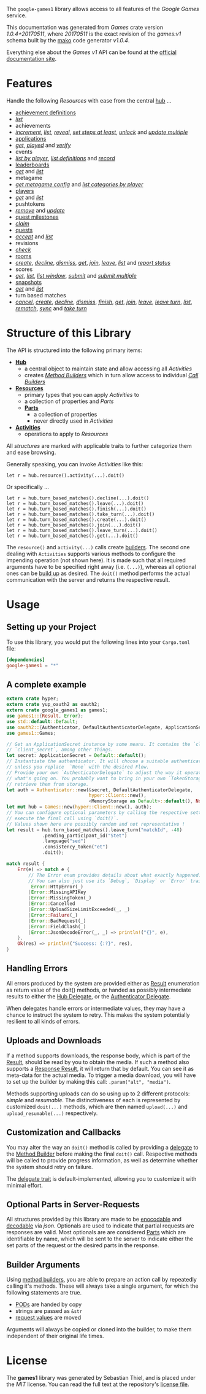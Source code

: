 <!---
DO NOT EDIT !
This file was generated automatically from 'src/mako/api/README.md.mako'
DO NOT EDIT !
-->
The `google-games1` library allows access to all features of the *Google Games* service.

This documentation was generated from *Games* crate version *1.0.4+20170511*, where *20170511* is the exact revision of the *games:v1* schema built by the [mako](http://www.makotemplates.org/) code generator *v1.0.4*.

Everything else about the *Games* *v1* API can be found at the
[official documentation site](https://developers.google.com/games/services/).
# Features

Handle the following *Resources* with ease from the central [hub](https://docs.rs/google-games1/1.0.4+20170511/google_games1/struct.Games.html) ... 

* [achievement definitions](https://docs.rs/google-games1/1.0.4+20170511/google_games1/struct.AchievementDefinition.html)
 * [*list*](https://docs.rs/google-games1/1.0.4+20170511/google_games1/struct.AchievementDefinitionListCall.html)
* achievements
 * [*increment*](https://docs.rs/google-games1/1.0.4+20170511/google_games1/struct.AchievementIncrementCall.html), [*list*](https://docs.rs/google-games1/1.0.4+20170511/google_games1/struct.AchievementListCall.html), [*reveal*](https://docs.rs/google-games1/1.0.4+20170511/google_games1/struct.AchievementRevealCall.html), [*set steps at least*](https://docs.rs/google-games1/1.0.4+20170511/google_games1/struct.AchievementSetStepsAtLeastCall.html), [*unlock*](https://docs.rs/google-games1/1.0.4+20170511/google_games1/struct.AchievementUnlockCall.html) and [*update multiple*](https://docs.rs/google-games1/1.0.4+20170511/google_games1/struct.AchievementUpdateMultipleCall.html)
* [applications](https://docs.rs/google-games1/1.0.4+20170511/google_games1/struct.Application.html)
 * [*get*](https://docs.rs/google-games1/1.0.4+20170511/google_games1/struct.ApplicationGetCall.html), [*played*](https://docs.rs/google-games1/1.0.4+20170511/google_games1/struct.ApplicationPlayedCall.html) and [*verify*](https://docs.rs/google-games1/1.0.4+20170511/google_games1/struct.ApplicationVerifyCall.html)
* events
 * [*list by player*](https://docs.rs/google-games1/1.0.4+20170511/google_games1/struct.EventListByPlayerCall.html), [*list definitions*](https://docs.rs/google-games1/1.0.4+20170511/google_games1/struct.EventListDefinitionCall.html) and [*record*](https://docs.rs/google-games1/1.0.4+20170511/google_games1/struct.EventRecordCall.html)
* [leaderboards](https://docs.rs/google-games1/1.0.4+20170511/google_games1/struct.Leaderboard.html)
 * [*get*](https://docs.rs/google-games1/1.0.4+20170511/google_games1/struct.LeaderboardGetCall.html) and [*list*](https://docs.rs/google-games1/1.0.4+20170511/google_games1/struct.LeaderboardListCall.html)
* metagame
 * [*get metagame config*](https://docs.rs/google-games1/1.0.4+20170511/google_games1/struct.MetagameGetMetagameConfigCall.html) and [*list categories by player*](https://docs.rs/google-games1/1.0.4+20170511/google_games1/struct.MetagameListCategoriesByPlayerCall.html)
* [players](https://docs.rs/google-games1/1.0.4+20170511/google_games1/struct.Player.html)
 * [*get*](https://docs.rs/google-games1/1.0.4+20170511/google_games1/struct.PlayerGetCall.html) and [*list*](https://docs.rs/google-games1/1.0.4+20170511/google_games1/struct.PlayerListCall.html)
* pushtokens
 * [*remove*](https://docs.rs/google-games1/1.0.4+20170511/google_games1/struct.PushtokenRemoveCall.html) and [*update*](https://docs.rs/google-games1/1.0.4+20170511/google_games1/struct.PushtokenUpdateCall.html)
* [quest milestones](https://docs.rs/google-games1/1.0.4+20170511/google_games1/struct.QuestMilestone.html)
 * [*claim*](https://docs.rs/google-games1/1.0.4+20170511/google_games1/struct.QuestMilestoneClaimCall.html)
* [quests](https://docs.rs/google-games1/1.0.4+20170511/google_games1/struct.Quest.html)
 * [*accept*](https://docs.rs/google-games1/1.0.4+20170511/google_games1/struct.QuestAcceptCall.html) and [*list*](https://docs.rs/google-games1/1.0.4+20170511/google_games1/struct.QuestListCall.html)
* revisions
 * [*check*](https://docs.rs/google-games1/1.0.4+20170511/google_games1/struct.RevisionCheckCall.html)
* [rooms](https://docs.rs/google-games1/1.0.4+20170511/google_games1/struct.Room.html)
 * [*create*](https://docs.rs/google-games1/1.0.4+20170511/google_games1/struct.RoomCreateCall.html), [*decline*](https://docs.rs/google-games1/1.0.4+20170511/google_games1/struct.RoomDeclineCall.html), [*dismiss*](https://docs.rs/google-games1/1.0.4+20170511/google_games1/struct.RoomDismisCall.html), [*get*](https://docs.rs/google-games1/1.0.4+20170511/google_games1/struct.RoomGetCall.html), [*join*](https://docs.rs/google-games1/1.0.4+20170511/google_games1/struct.RoomJoinCall.html), [*leave*](https://docs.rs/google-games1/1.0.4+20170511/google_games1/struct.RoomLeaveCall.html), [*list*](https://docs.rs/google-games1/1.0.4+20170511/google_games1/struct.RoomListCall.html) and [*report status*](https://docs.rs/google-games1/1.0.4+20170511/google_games1/struct.RoomReportStatuCall.html)
* scores
 * [*get*](https://docs.rs/google-games1/1.0.4+20170511/google_games1/struct.ScoreGetCall.html), [*list*](https://docs.rs/google-games1/1.0.4+20170511/google_games1/struct.ScoreListCall.html), [*list window*](https://docs.rs/google-games1/1.0.4+20170511/google_games1/struct.ScoreListWindowCall.html), [*submit*](https://docs.rs/google-games1/1.0.4+20170511/google_games1/struct.ScoreSubmitCall.html) and [*submit multiple*](https://docs.rs/google-games1/1.0.4+20170511/google_games1/struct.ScoreSubmitMultipleCall.html)
* [snapshots](https://docs.rs/google-games1/1.0.4+20170511/google_games1/struct.Snapshot.html)
 * [*get*](https://docs.rs/google-games1/1.0.4+20170511/google_games1/struct.SnapshotGetCall.html) and [*list*](https://docs.rs/google-games1/1.0.4+20170511/google_games1/struct.SnapshotListCall.html)
* turn based matches
 * [*cancel*](https://docs.rs/google-games1/1.0.4+20170511/google_games1/struct.TurnBasedMatcheCancelCall.html), [*create*](https://docs.rs/google-games1/1.0.4+20170511/google_games1/struct.TurnBasedMatcheCreateCall.html), [*decline*](https://docs.rs/google-games1/1.0.4+20170511/google_games1/struct.TurnBasedMatcheDeclineCall.html), [*dismiss*](https://docs.rs/google-games1/1.0.4+20170511/google_games1/struct.TurnBasedMatcheDismisCall.html), [*finish*](https://docs.rs/google-games1/1.0.4+20170511/google_games1/struct.TurnBasedMatcheFinishCall.html), [*get*](https://docs.rs/google-games1/1.0.4+20170511/google_games1/struct.TurnBasedMatcheGetCall.html), [*join*](https://docs.rs/google-games1/1.0.4+20170511/google_games1/struct.TurnBasedMatcheJoinCall.html), [*leave*](https://docs.rs/google-games1/1.0.4+20170511/google_games1/struct.TurnBasedMatcheLeaveCall.html), [*leave turn*](https://docs.rs/google-games1/1.0.4+20170511/google_games1/struct.TurnBasedMatcheLeaveTurnCall.html), [*list*](https://docs.rs/google-games1/1.0.4+20170511/google_games1/struct.TurnBasedMatcheListCall.html), [*rematch*](https://docs.rs/google-games1/1.0.4+20170511/google_games1/struct.TurnBasedMatcheRematchCall.html), [*sync*](https://docs.rs/google-games1/1.0.4+20170511/google_games1/struct.TurnBasedMatcheSyncCall.html) and [*take turn*](https://docs.rs/google-games1/1.0.4+20170511/google_games1/struct.TurnBasedMatcheTakeTurnCall.html)




# Structure of this Library

The API is structured into the following primary items:

* **[Hub](https://docs.rs/google-games1/1.0.4+20170511/google_games1/struct.Games.html)**
    * a central object to maintain state and allow accessing all *Activities*
    * creates [*Method Builders*](https://docs.rs/google-games1/1.0.4+20170511/google_games1/trait.MethodsBuilder.html) which in turn
      allow access to individual [*Call Builders*](https://docs.rs/google-games1/1.0.4+20170511/google_games1/trait.CallBuilder.html)
* **[Resources](https://docs.rs/google-games1/1.0.4+20170511/google_games1/trait.Resource.html)**
    * primary types that you can apply *Activities* to
    * a collection of properties and *Parts*
    * **[Parts](https://docs.rs/google-games1/1.0.4+20170511/google_games1/trait.Part.html)**
        * a collection of properties
        * never directly used in *Activities*
* **[Activities](https://docs.rs/google-games1/1.0.4+20170511/google_games1/trait.CallBuilder.html)**
    * operations to apply to *Resources*

All *structures* are marked with applicable traits to further categorize them and ease browsing.

Generally speaking, you can invoke *Activities* like this:

```Rust,ignore
let r = hub.resource().activity(...).doit()
```

Or specifically ...

```ignore
let r = hub.turn_based_matches().decline(...).doit()
let r = hub.turn_based_matches().leave(...).doit()
let r = hub.turn_based_matches().finish(...).doit()
let r = hub.turn_based_matches().take_turn(...).doit()
let r = hub.turn_based_matches().create(...).doit()
let r = hub.turn_based_matches().join(...).doit()
let r = hub.turn_based_matches().leave_turn(...).doit()
let r = hub.turn_based_matches().get(...).doit()
```

The `resource()` and `activity(...)` calls create [builders][builder-pattern]. The second one dealing with `Activities` 
supports various methods to configure the impending operation (not shown here). It is made such that all required arguments have to be 
specified right away (i.e. `(...)`), whereas all optional ones can be [build up][builder-pattern] as desired.
The `doit()` method performs the actual communication with the server and returns the respective result.

# Usage

## Setting up your Project

To use this library, you would put the following lines into your `Cargo.toml` file:

```toml
[dependencies]
google-games1 = "*"
```

## A complete example

```Rust
extern crate hyper;
extern crate yup_oauth2 as oauth2;
extern crate google_games1 as games1;
use games1::{Result, Error};
use std::default::Default;
use oauth2::{Authenticator, DefaultAuthenticatorDelegate, ApplicationSecret, MemoryStorage};
use games1::Games;

// Get an ApplicationSecret instance by some means. It contains the `client_id` and 
// `client_secret`, among other things.
let secret: ApplicationSecret = Default::default();
// Instantiate the authenticator. It will choose a suitable authentication flow for you, 
// unless you replace  `None` with the desired Flow.
// Provide your own `AuthenticatorDelegate` to adjust the way it operates and get feedback about 
// what's going on. You probably want to bring in your own `TokenStorage` to persist tokens and
// retrieve them from storage.
let auth = Authenticator::new(&secret, DefaultAuthenticatorDelegate,
                              hyper::Client::new(),
                              <MemoryStorage as Default>::default(), None);
let mut hub = Games::new(hyper::Client::new(), auth);
// You can configure optional parameters by calling the respective setters at will, and
// execute the final call using `doit()`.
// Values shown here are possibly random and not representative !
let result = hub.turn_based_matches().leave_turn("matchId", -48)
             .pending_participant_id("Stet")
             .language("sed")
             .consistency_token("et")
             .doit();

match result {
    Err(e) => match e {
        // The Error enum provides details about what exactly happened.
        // You can also just use its `Debug`, `Display` or `Error` traits
         Error::HttpError(_)
        |Error::MissingAPIKey
        |Error::MissingToken(_)
        |Error::Cancelled
        |Error::UploadSizeLimitExceeded(_, _)
        |Error::Failure(_)
        |Error::BadRequest(_)
        |Error::FieldClash(_)
        |Error::JsonDecodeError(_, _) => println!("{}", e),
    },
    Ok(res) => println!("Success: {:?}", res),
}

```
## Handling Errors

All errors produced by the system are provided either as [Result](https://docs.rs/google-games1/1.0.4+20170511/google_games1/enum.Result.html) enumeration as return value of 
the doit() methods, or handed as possibly intermediate results to either the 
[Hub Delegate](https://docs.rs/google-games1/1.0.4+20170511/google_games1/trait.Delegate.html), or the [Authenticator Delegate](https://docs.rs/yup-oauth2/*/yup_oauth2/trait.AuthenticatorDelegate.html).

When delegates handle errors or intermediate values, they may have a chance to instruct the system to retry. This 
makes the system potentially resilient to all kinds of errors.

## Uploads and Downloads
If a method supports downloads, the response body, which is part of the [Result](https://docs.rs/google-games1/1.0.4+20170511/google_games1/enum.Result.html), should be
read by you to obtain the media.
If such a method also supports a [Response Result](https://docs.rs/google-games1/1.0.4+20170511/google_games1/trait.ResponseResult.html), it will return that by default.
You can see it as meta-data for the actual media. To trigger a media download, you will have to set up the builder by making
this call: `.param("alt", "media")`.

Methods supporting uploads can do so using up to 2 different protocols: 
*simple* and *resumable*. The distinctiveness of each is represented by customized 
`doit(...)` methods, which are then named `upload(...)` and `upload_resumable(...)` respectively.

## Customization and Callbacks

You may alter the way an `doit()` method is called by providing a [delegate](https://docs.rs/google-games1/1.0.4+20170511/google_games1/trait.Delegate.html) to the 
[Method Builder](https://docs.rs/google-games1/1.0.4+20170511/google_games1/trait.CallBuilder.html) before making the final `doit()` call. 
Respective methods will be called to provide progress information, as well as determine whether the system should 
retry on failure.

The [delegate trait](https://docs.rs/google-games1/1.0.4+20170511/google_games1/trait.Delegate.html) is default-implemented, allowing you to customize it with minimal effort.

## Optional Parts in Server-Requests

All structures provided by this library are made to be [enocodable](https://docs.rs/google-games1/1.0.4+20170511/google_games1/trait.RequestValue.html) and 
[decodable](https://docs.rs/google-games1/1.0.4+20170511/google_games1/trait.ResponseResult.html) via *json*. Optionals are used to indicate that partial requests are responses 
are valid.
Most optionals are are considered [Parts](https://docs.rs/google-games1/1.0.4+20170511/google_games1/trait.Part.html) which are identifiable by name, which will be sent to 
the server to indicate either the set parts of the request or the desired parts in the response.

## Builder Arguments

Using [method builders](https://docs.rs/google-games1/1.0.4+20170511/google_games1/trait.CallBuilder.html), you are able to prepare an action call by repeatedly calling it's methods.
These will always take a single argument, for which the following statements are true.

* [PODs][wiki-pod] are handed by copy
* strings are passed as `&str`
* [request values](https://docs.rs/google-games1/1.0.4+20170511/google_games1/trait.RequestValue.html) are moved

Arguments will always be copied or cloned into the builder, to make them independent of their original life times.

[wiki-pod]: http://en.wikipedia.org/wiki/Plain_old_data_structure
[builder-pattern]: http://en.wikipedia.org/wiki/Builder_pattern
[google-go-api]: https://github.com/google/google-api-go-client

# License
The **games1** library was generated by Sebastian Thiel, and is placed 
under the *MIT* license.
You can read the full text at the repository's [license file][repo-license].

[repo-license]: https://github.com/Byron/google-apis-rsblob/master/LICENSE.md
